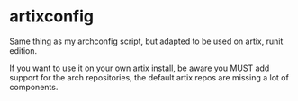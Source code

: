 # artixconfig
Same thing as my archconfig script, but adapted to be used on artix, runit edition.

If you want to use it on your own artix install, be aware you MUST add support for the arch repositories, the default artix repos are missing a lot of components.
